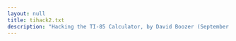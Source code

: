 ```yaml
---
layout: null
title: tihack2.txt
description: "Hacking the TI-85 Calculator, by David Boozer (September 1, 1994)"
---
```

